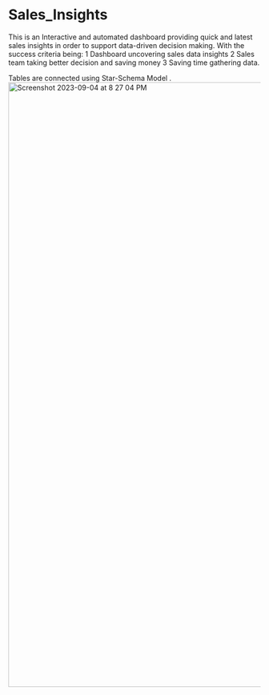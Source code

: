 # Sales_Insights
This is an Interactive and automated dashboard providing quick and latest sales insights in order to support data-driven decision making. With the success criteria being: 
    1 Dashboard uncovering sales data insights 
    2 Sales team taking better decision and saving money 
    3 Saving time gathering data.

Tables are connected using Star-Schema Model .
<img width="1207" alt="Screenshot 2023-09-04 at 8 27 04 PM" src="https://github.com/abeysourav/Sales_Insights/assets/105174936/a7ebc896-0ed9-4cc5-9f9a-3dc971721a1e">
